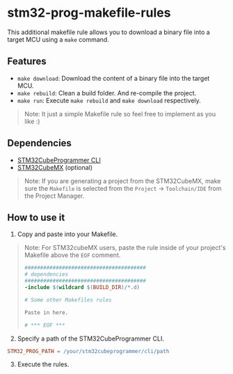 # stm32-prog-makefile-rules
This additional makefile rule allows you to download a binary file into a target MCU using a `make` command.

## Features
- `make download`: Download the content of a binary file into the target MCU.
- `make rebuild`: Clean a build folder. And re-compile the project.
- `make run`: Execute `make rebuild` and `make download` respectively.
> Note: It just a simple Makefile rule so feel free to implement as you like :)

## Dependencies
- [STM32CubeProgrammer CLI](https://www.st.com/en/development-tools/stm32cubeprog.html)
- [STM32CubeMX](https://www.st.com/en/development-tools/stm32cubemx.html) (optional)

> Note: If you are generating a project from the STM32CubeMX, make sure the `Makefile` is selected from the `Project` -> `Toolchain/IDE` from the Project Manager.

## How to use it
1. Copy and paste into your Makefile.

> Note: For STM32cubeMX users, paste the rule inside of your project's Makefile above the `EOF` comment. 
> ```Makefile
> #######################################
> # dependencies
> #######################################
> -include $(wildcard $(BUILD_DIR)/*.d)
>
> # Some other Makefiles rules
>
> Paste in here.
>
> # *** EOF ***
> ```

2. Specify a path of the STM32CubeProgrammer CLI.
```Makefile
STM32_PROG_PATH = /your/stm32cubeprogrammer/cli/path
```

3. Execute the rules.
